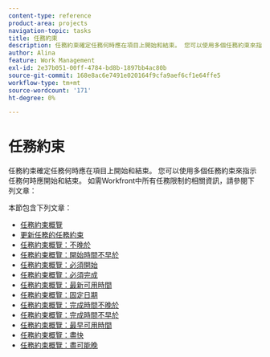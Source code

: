 ```yaml
---
content-type: reference
product-area: projects
navigation-topic: tasks
title: 任務約束
description: 任務約束確定任務何時應在項目上開始和結束。 您可以使用多個任務約束來指示任務何時應開始和結束。 如需Workfront中所有任務限制的相關資訊，請參閱下列文章。
author: Alina
feature: Work Management
exl-id: 2e37b051-00ff-4784-bd8b-1897bb4ac80b
source-git-commit: 168e8ac6e7491e020164f9cfa9aef6cf1e64ffe5
workflow-type: tm+mt
source-wordcount: '171'
ht-degree: 0%

---
```


# 任務約束

任務約束確定任務何時應在項目上開始和結束。 您可以使用多個任務約束來指示任務何時應開始和結束。 如需Workfront中所有任務限制的相關資訊，請參閱下列文章：

本節包含下列文章：

* [任務約束概覽](../../../manage-work/tasks/task-constraints/task-constraint-overview.md)
* [更新任務的任務約束](../../../manage-work/tasks/task-constraints/update-task-constraint-of-task.md)
* [任務約束概覽：不晚於](../../../manage-work/tasks/task-constraints/start-no-later-than.md)
* [任務約束概覽：開始時間不早於](../../../manage-work/tasks/task-constraints/start-no-earlier-than.md)
* [任務約束概覽：必須開始](../../../manage-work/tasks/task-constraints/must-start-on.md)
* [任務約束概覽：必須完成](../../../manage-work/tasks/task-constraints/must-finish-on.md)
* [任務約束概覽：最新可用時間](../../../manage-work/tasks/task-constraints/latest-available-time.md)
* [任務約束概覽：固定日期](../../../manage-work/tasks/task-constraints/fixed-dates.md)
* [任務約束概覽：完成時間不晚於](../../../manage-work/tasks/task-constraints/finish-no-later-than.md)
* [任務約束概覽：完成時間不早於](../../../manage-work/tasks/task-constraints/finish-no-earlier-than.md)
* [任務約束概覽：最早可用時間](../../../manage-work/tasks/task-constraints/earliest-available-time.md)
* [任務約束概覽：盡快](../../../manage-work/tasks/task-constraints/as-soon-as-possible.md)
* [任務約束概覽：盡可能晚](../../../manage-work/tasks/task-constraints/as-late-as-possible.md)
